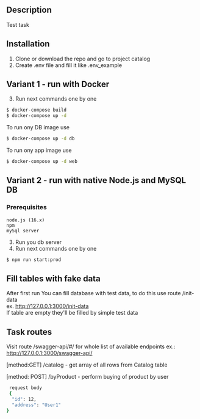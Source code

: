 ## Description

Test task

## Installation
1. Clone or download the repo and go to project catalog
2. Create .env file and fill it like .env_example

## Variant 1 - run with Docker 
3. Run next commands one by one
```bash
$ docker-compose build
$ docker-compose up -d
```

To run ony DB image use 
```bash
$ docker-compose up -d db
```

To run ony app image use 
```bash
$ docker-compose up -d web
```

## Variant 2 - run with native Node.js and MySQL DB

### Prerequisites
    node.js (16.x)
    npm
    mySql server

3. Run you db server
4. Run next commands one by one
```bash
$ npm run start:prod
```

## Fill tables with fake data
    
 After first run You can fill database with test data, to do this use route /init-data \
 ex. http://127.0.0.1:3000/init-data \
 If table are empty they'll be filled by simple test data


## Task routes
Visit route /swagger-api/#/ for whole list of available endpoints
ex.: http://127.0.0.1:3000/swagger-api/

 [method:GET] /catalog - get array of all rows from Catalog table

 [method: POST] /byProduct - perform buying of product by user
```bash
 request body 
 {
  "id": 12,
  "address": "User1"
}
```


